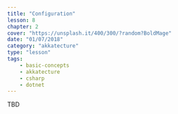 ```yaml
---
title: "Configuration"
lesson: 8
chapter: 2
cover: "https://unsplash.it/400/300/?random?BoldMage"
date: "01/07/2018"
category: "akkatecture"
type: "lesson"
tags:
    - basic-concepts
    - akkatecture
    - csharp
    - dotnet
---
```

TBD